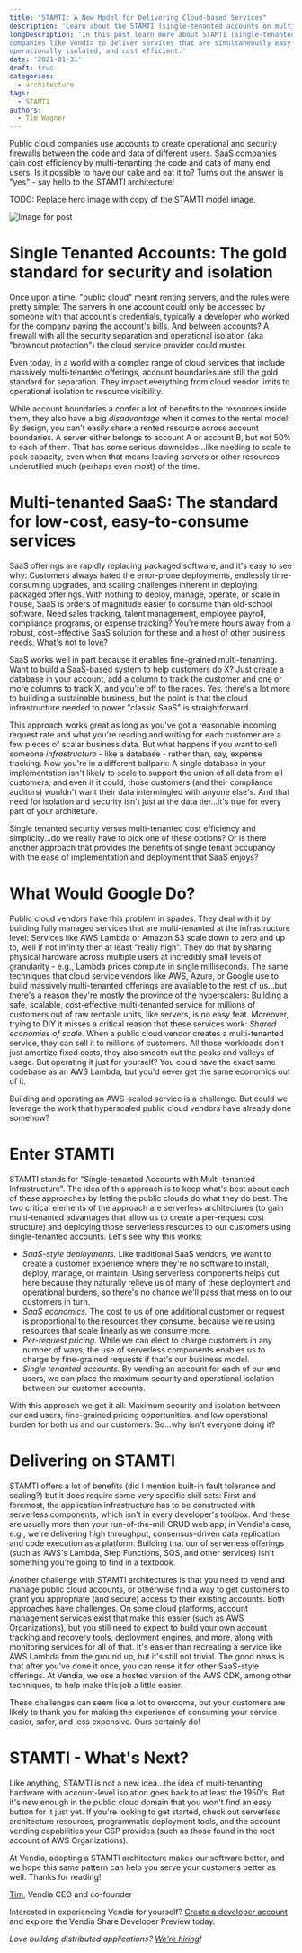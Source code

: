 ```yaml
---
title: "STAMTI: A New Model for Delivering Cloud-based Services"
description: 'Learn about the STAMTI (single-tenanted accounts on multi-tenanted infrastructure) model'
longDescription: 'In this post learn more about STAMTI (single-tenanted accounts on multi-tenanted infrastructure) and how it enables
companies like Vendia to deliver services that are simultaneously easy for customers to adopt and use while still being secure,
operationally isolated, and cost efficient.'
date: '2021-01-31'
draft: true
categories:
  - architecture
tags:
  - STAMTI
authors:
  - Tim Wagner
---
```


Public cloud companies use accounts to create operational and security firewalls between the code and data of different users. SaaS companies gain cost efficiency by multi-tenanting the code and data of many end users. Is it possible to have our cake and eat it to? Turns out the answer is "yes" - say hello to the STAMTI
architecture!

TODO: Replace hero image with copy of the STAMTI model image.

![Image for post](https://miro.medium.com/max/1920/1*t4f5OdXCd8DlDaNPtn7Kdw.png)

Single Tenanted Accounts: The gold standard for security and isolation
======================================================================

Once upon a time, "public cloud" meant renting servers, and the rules were pretty simple: The servers in one account could only be accessed by someone with that account's credentials, typically a developer who worked for the company paying the account's bills. And between accounts? A firewall with all the security separation and operational isolation (aka "brownout protection") the cloud service provider could muster.

Even today, in a world with a complex range of cloud services that include massively multi-tenanted offerings, account boundaries are still the gold standard for separation. They impact everything from cloud vendor limits to operational isolation to resource visibility.

While account boundaries a confer a lot of benefits to the resources inside them, they also have a big _disadvantage_ when it comes to the rental model: By design, you can't easily share a rented resource across account boundaries. A server either belongs to account A or account B, but not 50% to each of them. That has some serious downsides...like needing to scale to peak capacity, even when that means leaving servers or other resources underutilied much (perhaps even most) of the time.

Multi-tenanted SaaS: The standard for low-cost, easy-to-consume services
========================================================================

SaaS offerings are rapidly replacing packaged software, and it's easy to see why: Customers always hated the error-prone deployments, endlessly time-consuming upgrades, and scaling challenges inherent in deploying packaged offerings. With nothing to deploy, manage, operate, or scale in house, SaaS is orders of magnitude easier to consume than old-school software. Need sales tracking, talent management, employee payroll, compliance programs, or expense tracking? You're mere hours away from a robust, cost-effective SaaS solution for these and a host of other business needs. What's not to love?

SaaS works well in part because it enables fine-grained multi-tenanting. Want to build a SaaS-based system to help customers do X? Just create a database in your account, add a column to track the customer and one or more columns to track X, and you're off to the races. Yes, there's a lot more to building a sustainable business, but the point is that the cloud infrastructure needed to power "classic SaaS" is straightforward.

This approach works great as long as you've got a reasonable incoming request rate and what you're reading and writing for each customer are a few pieces of scalar business data. But what happens if you want to sell someone _infrastructure_ - like a database - rather than, say, expense tracking.
Now you're in a different ballpark: A single database in your implementation isn't likely to scale to support the union of all data from all customers, and even if it could, those customers (and their compliance auditors) wouldn't want their data intermingled with anyone else's. And that need for isolation and security isn't just at the data tier...it's true for every part of your architeture.

Single tenanted security versus multi-tenanted cost efficiency and simplicity...do we really have to pick one of these options? Or is there another approach that provides the benefits of single tenant occupancy with the ease of implementation and deployment that SaaS enjoys?


What Would Google Do?
=====================
Public cloud vendors have this problem in spades. They deal with it by building fully managed services that are multi-tenanted at the infrastructure level: Services like AWS Lambda or Amazon S3 scale down to zero and up to, well if not infinity then at least "really high". They do that by sharing physical hardware across multiple users at incredibly small levels of granularity - e.g., Lambda prices compute in single milliseconds. The same techniques that cloud service vendors like AWS, Azure, or Google use to build massively multi-tenanted offerings are available to the rest of us...but there's a reason they're mostly the province of the hyperscalers: Building a safe, scalable, cost-effective multi-tenanted service for millions of customers out of raw rentable units, like servers, is no easy feat. Moreover, trying to DIY it misses a critical reason that these services work: _Shared economies of scale._ When a public cloud vendor creates a multi-tenanted service, they can sell it to millions of customers. All those workloads don't just amortize fixed costs, they also smooth out the peaks and valleys of usage. But operating it just for yourself? You could have the exact same codebase as an AWS Lambda, but you'd never get the same economics out of it.

Building and operating an AWS-scaled service is a challenge. But could we leverage the work that hyperscaled public cloud vendors have already done somehow?

Enter STAMTI
============
STAMTI stands for "Single-tenanted Accounts with Multi-tenanted Infrastructure". The idea of this approach is to keep what's best about each of these approaches by letting the public clouds do what they do best. The two critical elements of the approach are serverless architectures (to gain multi-tenanted advantages that allow us to create a per-request cost structure) and deploying those serverless resources to our customers using single-tenanted accounts. Let's see why this works:

* _SaaS-style deployments._ Like traditional SaaS vendors, we want to create a customer experience where they're no software to install, deploy, manage, or maintain. Using serverless components helps out here because they naturally relieve us of many of these deployment and operational burdens, so there's no chance we'll pass that mess on to our customers in turn.
* _SaaS economics._ The cost to us of one additional customer or request is proportional to the resources they consume, because we're using resources that scale linearly as we consume more.
* _Per-request pricing._ While we can elect to charge customers in any number of ways, the use of serverless components enables us to charge by fine-grained requests if that's our business model.
* _Single tenanted accounts._ By vending an account for each of our end users, we can place the maximum security and operational isolation between our customer accounts.

With this approach we get it all: Maximum security and isolation between our end users, fine-grained pricing opportunities, and low operational burden for both us and our customers. So...why isn't everyone doing it?

Delivering on STAMTI
====================
STAMTI offers a lot of benefits (did I mention built-in fault tolerance and scaling?) but it does require some very specific skill sets: First and foremost, the application infrastructure has to be constructed with serverless components, which isn't in every developer's toolbox. And these are usually more than your run-of-the-mill CRUD web app; in Vendia's case, e.g., we're delivering high throughput, consensus-driven data replication and code execution as a platform. Building that our of serverless offerings (such as AWS's Lambda, Step Functions, SQS, and other services) isn't something you're going to find in a textbook.

Another challenge with STAMTI architectures is that you need to vend and manage public cloud accounts, or otherwise find a way to get customers to grant you appropriate (and secure) access to their existing accounts. Both approaches have challenges. On some cloud platforms, account management services exist that make this easier (such as AWS Organizations), but you still need to expect to build your own account tracking and recovery tools, deployment engines, and more, along with monitoring services for all of that. It's easier than recreating a service like AWS Lambda from the ground up, but it's still not trivial. The good news is that after you've done it once, you can reuse it for other SaaS-style offerings. At Vendia, we use a hosted version of the AWS CDK, among other techniques, to help make this job a little easier.

These challenges can seem like a lot to overcome, but your customers are likely to thank you for making the experience of consuming your service easier, safer, and less expensive. Ours certainly do!

STAMTI - What's Next?
======================

Like anything, STAMTI is not a new idea...the idea of multi-tenanting hardware with account-level isolation goes back to at least the 1950's. But it's new enough in the public cloud domain that you won't find an easy button for it just yet. If you're looking to get started, check out serverless architecture resources, programmatic deployment tools, and the account vending capabilities your CSP provides (such as those found in the root account of AWS Organizations).

At Vendia, adopting a STAMTI architecture makes our software better, and we hope this same pattern can help you serve your customers better as well. Thanks for reading!

[Tim](https://www.linkedin.com/in/timawagner/), Vendia CEO and co-founder

Interested in experiencing Vendia for yourself? [Create a developer account](https://vendia.net/sign-up) and explore the Vendia Share Developer Preview today.

_Love building distributed applications?_ [_We’re hiring_](http://jobs.vendia.net)_!_
